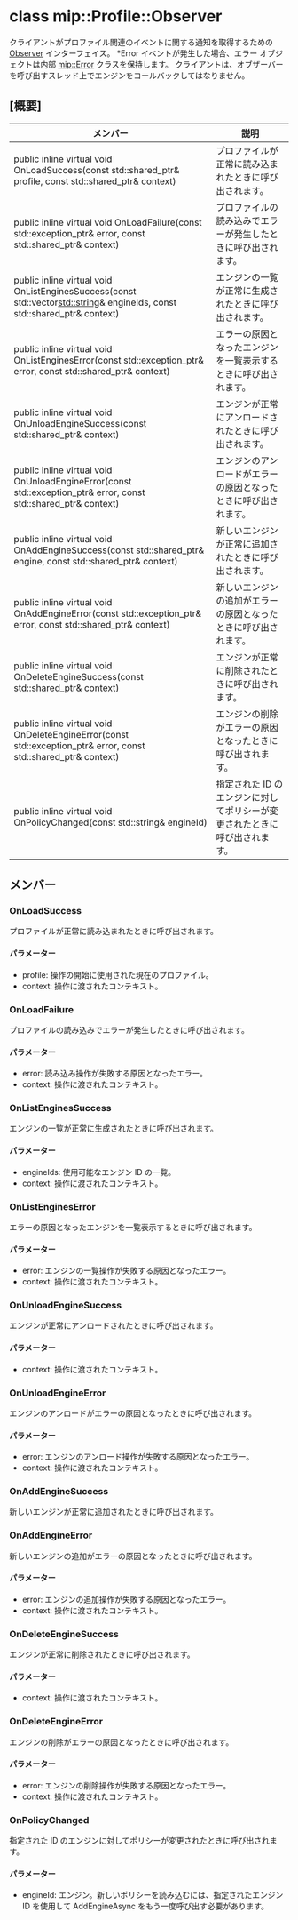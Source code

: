 # <a name="class-mipprofileobserver"></a>class mip::Profile::Observer 
クライアントがプロファイル関連のイベントに関する通知を取得するための [Observer](#classmip_1_1_profile_1_1_observer) インターフェイス。
*Error イベントが発生した場合、エラー オブジェクトは内部 [mip::Error](#classmip_1_1_error) クラスを保持します。 クライアントは、オブザーバーを呼び出すスレッド上でエンジンをコールバックしてはなりません。
  
## <a name="summary"></a>[概要]
 メンバー                        | 説明                                
--------------------------------|---------------------------------------------
public inline virtual void OnLoadSuccess(const std::shared_ptr<Profile>& profile, const std::shared_ptr<void>& context)  |  プロファイルが正常に読み込まれたときに呼び出されます。
public inline virtual void OnLoadFailure(const std::exception_ptr& error, const std::shared_ptr<void>& context)  |  プロファイルの読み込みでエラーが発生したときに呼び出されます。
public inline virtual void OnListEnginesSuccess(const std::vector<std::string>& engineIds, const std::shared_ptr<void>& context)  |  エンジンの一覧が正常に生成されたときに呼び出されます。
public inline virtual void OnListEnginesError(const std::exception_ptr& error, const std::shared_ptr<void>& context)  |  エラーの原因となったエンジンを一覧表示するときに呼び出されます。
public inline virtual void OnUnloadEngineSuccess(const std::shared_ptr<void>& context)  |  エンジンが正常にアンロードされたときに呼び出されます。
public inline virtual void OnUnloadEngineError(const std::exception_ptr& error, const std::shared_ptr<void>& context)  |  エンジンのアンロードがエラーの原因となったときに呼び出されます。
public inline virtual void OnAddEngineSuccess(const std::shared_ptr<PolicyEngine>& engine, const std::shared_ptr<void>& context)  |  新しいエンジンが正常に追加されたときに呼び出されます。
public inline virtual void OnAddEngineError(const std::exception_ptr& error, const std::shared_ptr<void>& context)  |  新しいエンジンの追加がエラーの原因となったときに呼び出されます。
public inline virtual void OnDeleteEngineSuccess(const std::shared_ptr<void>& context)  |  エンジンが正常に削除されたときに呼び出されます。
public inline virtual void OnDeleteEngineError(const std::exception_ptr& error, const std::shared_ptr<void>& context)  |  エンジンの削除がエラーの原因となったときに呼び出されます。
public inline virtual void OnPolicyChanged(const std::string& engineId)  |  指定された ID のエンジンに対してポリシーが変更されたときに呼び出されます。
  
## <a name="members"></a>メンバー
  
### <a name="onloadsuccess"></a>OnLoadSuccess
プロファイルが正常に読み込まれたときに呼び出されます。
  
#### <a name="parameters"></a>パラメーター
* profile: 操作の開始に使用された現在のプロファイル。 
* context: 操作に渡されたコンテキスト。
  
### <a name="onloadfailure"></a>OnLoadFailure
プロファイルの読み込みでエラーが発生したときに呼び出されます。
  
#### <a name="parameters"></a>パラメーター
* error: 読み込み操作が失敗する原因となったエラー。 
* context: 操作に渡されたコンテキスト。
  
### <a name="onlistenginessuccess"></a>OnListEnginesSuccess
エンジンの一覧が正常に生成されたときに呼び出されます。
  
#### <a name="parameters"></a>パラメーター
* engineIds: 使用可能なエンジン ID の一覧。 
* context: 操作に渡されたコンテキスト。
  
### <a name="onlistengineserror"></a>OnListEnginesError
エラーの原因となったエンジンを一覧表示するときに呼び出されます。
  
#### <a name="parameters"></a>パラメーター
* error: エンジンの一覧操作が失敗する原因となったエラー。 
* context: 操作に渡されたコンテキスト。
  
### <a name="onunloadenginesuccess"></a>OnUnloadEngineSuccess
エンジンが正常にアンロードされたときに呼び出されます。
  
#### <a name="parameters"></a>パラメーター
* context: 操作に渡されたコンテキスト。
  
### <a name="onunloadengineerror"></a>OnUnloadEngineError
エンジンのアンロードがエラーの原因となったときに呼び出されます。
  
#### <a name="parameters"></a>パラメーター
* error: エンジンのアンロード操作が失敗する原因となったエラー。 
* context: 操作に渡されたコンテキスト。
  
### <a name="onaddenginesuccess"></a>OnAddEngineSuccess
新しいエンジンが正常に追加されたときに呼び出されます。
  
### <a name="onaddengineerror"></a>OnAddEngineError
新しいエンジンの追加がエラーの原因となったときに呼び出されます。
  
#### <a name="parameters"></a>パラメーター
* error: エンジンの追加操作が失敗する原因となったエラー。 
* context: 操作に渡されたコンテキスト。
  
### <a name="ondeleteenginesuccess"></a>OnDeleteEngineSuccess
エンジンが正常に削除されたときに呼び出されます。
  
#### <a name="parameters"></a>パラメーター
* context: 操作に渡されたコンテキスト。
  
### <a name="ondeleteengineerror"></a>OnDeleteEngineError
エンジンの削除がエラーの原因となったときに呼び出されます。
  
#### <a name="parameters"></a>パラメーター
* error: エンジンの削除操作が失敗する原因となったエラー。 
* context: 操作に渡されたコンテキスト。
  
### <a name="onpolicychanged"></a>OnPolicyChanged
指定された ID のエンジンに対してポリシーが変更されたときに呼び出されます。
  
#### <a name="parameters"></a>パラメーター
* engineId: エンジン。新しいポリシーを読み込むには、指定されたエンジン ID を使用して AddEngineAsync をもう一度呼び出す必要があります。